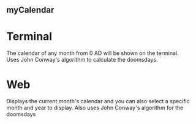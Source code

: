 ## myCalendar
# Terminal
The calendar of any month from 0 AD will be shown on the terminal. <br> Uses John Conway's algorithm to calculate the doomsdays.

# Web
Displays the current month's calendar and you can also select a specific month and year to display.
Also uses John Conway's algorithm for the doomsdays
